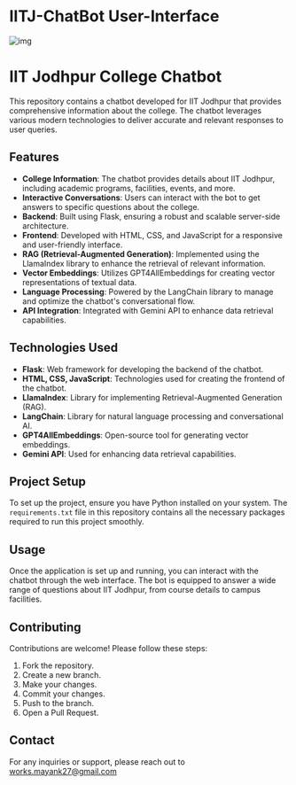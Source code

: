 # IITJ-ChatBot User-Interface
![img](https://github.com/Bansal0527/IITJ-ChatBot/assets/116478150/3ff23b19-6707-4085-83f8-b1307d897bf8)

# IIT Jodhpur College Chatbot

This repository contains a chatbot developed for IIT Jodhpur that provides comprehensive information about the college. The chatbot leverages various modern technologies to deliver accurate and relevant responses to user queries.

## Features

- **College Information**: The chatbot provides details about IIT Jodhpur, including academic programs, facilities, events, and more.
- **Interactive Conversations**: Users can interact with the bot to get answers to specific questions about the college.
- **Backend**: Built using Flask, ensuring a robust and scalable server-side architecture.
- **Frontend**: Developed with HTML, CSS, and JavaScript for a responsive and user-friendly interface.
- **RAG (Retrieval-Augmented Generation)**: Implemented using the LlamaIndex library to enhance the retrieval of relevant information.
- **Vector Embeddings**: Utilizes GPT4AllEmbeddings for creating vector representations of textual data.
- **Language Processing**: Powered by the LangChain library to manage and optimize the chatbot's conversational flow.
- **API Integration**: Integrated with Gemini API to enhance data retrieval capabilities.

## Technologies Used

- **Flask**: Web framework for developing the backend of the chatbot.
- **HTML, CSS, JavaScript**: Technologies used for creating the frontend of the chatbot.
- **LlamaIndex**: Library for implementing Retrieval-Augmented Generation (RAG).
- **LangChain**: Library for natural language processing and conversational AI.
- **GPT4AllEmbeddings**: Open-source tool for generating vector embeddings.
- **Gemini API**: Used for enhancing data retrieval capabilities.

## Project Setup

To set up the project, ensure you have Python installed on your system. The `requirements.txt` file in this repository contains all the necessary packages required to run this project smoothly.

## Usage

Once the application is set up and running, you can interact with the chatbot through the web interface. The bot is equipped to answer a wide range of questions about IIT Jodhpur, from course details to campus facilities.

## Contributing

Contributions are welcome! Please follow these steps:

1. Fork the repository.
2. Create a new branch.
3. Make your changes.
4. Commit your changes.
5. Push to the branch.
6. Open a Pull Request.

## Contact

For any inquiries or support, please reach out to works.mayank27@gmail.com
